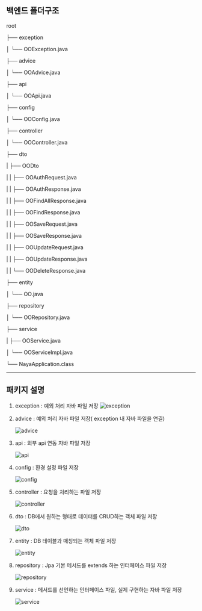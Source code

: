 ## 백엔드 폴더구조

root

├── exception 

│   └── OOException.java

├── advice 

│   └── OOAdvice.java

├── api

│   └── OOApi.java

├── config 

│   └── OOConfig.java

├── controller 

│   └── OOController.java

├── dto 

|   ├── OODto 

|   |   ├── OOAuthRequest.java

|   |   ├── OOAuthResponse.java

|   |   ├── OOFindAllResponse.java

|   |   ├── OOFindResponse.java

|   |   ├── OOSaveRequest.java

|   |   ├── OOSaveResponse.java

|   |   ├── OOUpdateRequest.java

|   |   ├── OOUpdateResponse.java

|   |   └── OODeleteResponse.java

├── entity 

│   └── OO.java

├── repository 

│   └── OORepository.java

├── service 

|   ├── OOService.java

│   └── OOServiceImpl.java

└── NayaApplication.class



---------------------------------------------------------------------------------------------------------------------------------------

## 패키지 설명

1. exception : 예외 처리 자바 파일 저장
   ![exception](/uploads/1e23028b151d48e238d9cda138d9f25e/exception.PNG)

2. advice :  예외 처리 자바 파일 저장( exception 내 자바 파일을 연결)

   ![advice](/uploads/57e38cb21b564725c417d6cc7ef14e03/advice.PNG)

3. api : 외부 api 연동 자바 파일 저장

   ![api](/uploads/31e34add2afcee4b83515d7be0b01820/api.PNG)

4. config : 환경 설정 파일 저장

   ![config](/uploads/792cd0ab63d315e0dda6be6aa68925c8/config.PNG)

5. controller :  요청을 처리하는 파일 저장

   ![controller](/uploads/5954528e95c42bc316b99364fa6c2429/controller.PNG)

6. dto : DB에서 원하는 형태로 데이터를 CRUD하는 객체 파일 저장

   ![dto](/uploads/b4a02e4cc87e6c79e0cd2581ea83b99e/dto.PNG)

7. entity : DB 테이블과 매칭되는 객체 파일 저장

   ![entity](/uploads/e6fbfe4d36a65cf338a09dcfd7ece965/entity.PNG)

8. repository : Jpa 기본 메서드를 extends 하는 인터페이스 파일 저장

   ![repository](/uploads/d70615aa72b2968e66ee72411e2b9630/repository.PNG)

9. service : 메서드를 선언하는 인터페이스 파일, 실제 구현하는 자바 파일 저장

   ![service](/uploads/754fd0b9a60bb07c7514a3c7d6900a82/service.PNG)
